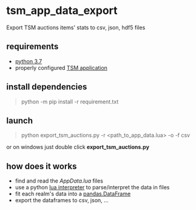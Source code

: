 # tsm_app_data_export
Export TSM auctions items' stats to csv, json, hdf5 files

## requirements
- [python 3.7](https://www.python.org/downloads/)
- properly configured [TSM application](https://www.tradeskillmaster.com/app/overview)

## install dependencies
> python -m pip install -r requirement.txt

## launch
> python export_tsm_auctions.py -r <path_to_app_data.lua> -o <outputdir> -f csv
  
or on windows just double click **export_tsm_auctions.py**
  
## how does it works
- find and read the *AppData.lua* files
- use a python [lua interpreter](https://github.com/scoder/lupa) to parse/interpret the data in files
- fit each realm's data into a [pandas.DataFrame](https://pandas.pydata.org/)
- export the dataframes to csv, json, ...
